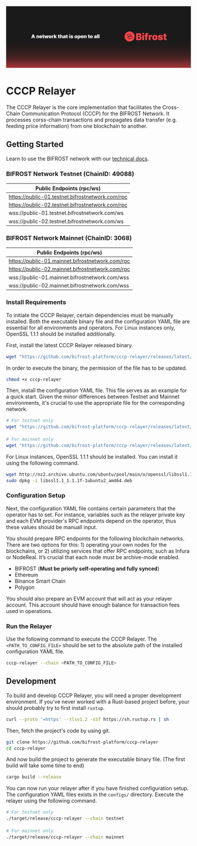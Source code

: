 # ![BIFROST Network](media/bifrost_header.jpeg)

# CCCP Relayer
The CCCP Relayer is the core implementation that facilitates the Cross-Chain Communication Protocol (CCCP) for the BIFROST Network. It processes corss-chain transactions and propagates data transfer (e.g. feeding price information) from one blockchain to another.

## Getting Started

Learn to use the BIFROST network with our [technical docs](https://docs.bifrostnetwork.com/bifrost-network).

### BIFROST Network Testnet (ChainID: 49088)
|Public Endpoints (rpc/ws)|
|------|
|https://public-01.testnet.bifrostnetwork.com/rpc|
|https://public-02.testnet.bifrostnetwork.com/rpc|
|wss://public-01.testnet.bifrostnetwork.com/ws|
|wss://public-02.testnet.bifrostnetwork.com/ws|

### BIFROST Network Mainnet (ChainID: 3068)
|Public Endpoints (rpc/ws)|
|------|
|https://public-01.mainnet.bifrostnetwork.com/rpc|
|https://public-02.mainnet.bifrostnetwork.com/rpc|
|wss://public-01.mainnet.bifrostnetwork.com/wss|
|wss://public-02.mainnet.bifrostnetwork.com/wss|

### Install Requirements
To initiate the CCCP Relayer, certain dependencies must be manually installed. Both the executable binary file and the configuration YAML file are essential for all environments and operators. For Linux instances only, OpenSSL 1.1.1 should be installed additionally.

First, install the latest CCCP Relayer released binary.
```sh
wget "https://github.com/bifrost-platform/cccp-relayer/releases/latest/download/cccp-relayer"
```

In order to execute the binary, the permission of the file has to be updated.
```sh
chmod +x cccp-relayer
```

Then, install the configuration YAML file. This file serves as an example for a quick start. Given the minor differences between Testnet and Mainnet environments, it's crucial to use the appropriate file for the corresponding network.
```sh
# For testnet only
wget "https://github.com/bifrost-platform/cccp-relayer/releases/latest/download/config.testnet.yaml"

# For mainnet only
wget "https://github.com/bifrost-platform/cccp-relayer/releases/latest/download/config.mainnet.yaml"
```

For Linux instances, OpenSSL 1.1.1 should be installed. You can install it using the following command.
```sh
wget http://nz2.archive.ubuntu.com/ubuntu/pool/main/o/openssl/libssl1.1_1.1.1f-1ubuntu2_amd64.deb
sudo dpkg -i libssl1.1_1.1.1f-1ubuntu2_amd64.deb
```

### Configuration Setup
Next, the configuration YAML file contains certain parameters that the operator has to set. For instance, variables such as the relayer private key and each EVM provider's RPC endpoints depend on the operator, thus these values should be manuall input.

You should prepare RPC endpoints for the following blockchain networks. There are two options for this: 1) operating your own nodes for the blockchains, or 2) utilizing services that offer RPC endpoints, such as Infura or NodeReal. It’s crucial that each node must be archive-mode enabled.

- BIFROST (**Must be priorly self-operating and fully synced**)
- Ethereum
- Binance Smart Chain
- Polygon

You should also prepare an EVM account that will act as your relayer account. This account should have enough balance for transaction fees used in operations.

### Run the Relayer
Use the following command to execute the CCCP Relayer. The `<PATH_TO_CONFIG_FILE>` should be set to the absolute path of the installed configuration YAML file.
```sh
cccp-relayer --chain <PATH_TO_CONFIG_FILE>
```

## Development
To build and develop CCCP Relayer, you will need a proper development environment. If you've never worked with a Rust-based project before, your should probably try to first install `rustup`.
```sh
curl --proto '=https' --tlsv1.2 -sSf https://sh.rustup.rs | sh
```

Then, fetch the project's code by using git.
```sh
git clone https://github.com/bifrost-platform/cccp-relayer
cd cccp-relayer
```

And now build the project to generate the executable binary file. (The first build will take some time to end)
```sh
cargo build --release
```

You can now run your relayer after if you have finished configuration setup. The configuration YAML files exists in the `configs/` directory. Execute the relayer using the following command.
```sh
# For testnet only
./target/release/cccp-relayer --chain testnet

# For mainnet only
./target/release/cccp-relayer --chain mainnet
```
